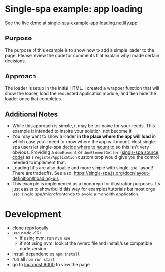 # Single-spa example: app loading

See the live demo at [single-spa-example-app-loading.netlify.app](https://single-spa-example-app-loading.netlify.app)!

## Purpose

The purpose of this example is to show how to add a simple loader to the page. Please review the code for comments that explain why I made certain decisions. 

## Approach

The loader is setup in the initial HTML. I created a wrapper function that will show the loader, load the requested application module, and then hide the loader once that completes.

## Additional Notes

- While this approach is simple, it may be too naive for your needs. This example is intended to inspire your solution, not become it!
- You may want to show a loader **in the place where the app will load** in which case you'll need to know where the app will mount. Most single-spa users let single-spa [decide where to mount to](https://github.com/single-spa/dom-element-getter-helpers/blob/main/src/dom-element-getter-helpers.ts#L54-L75) so this isn't very obvious. Providing a `domElement` or `domElementGetter` ([single-spa source code](https://github.com/single-spa/dom-element-getter-helpers/blob/f5e90eb1fb273fc89b3b838a1d163bbb435a8148/src/dom-element-getter-helpers.ts#L21-L29)) as a `registerApplication` custom prop would give you the control needed to implement that.
- Loading UI's are also doable and more simple with single-spa-layout! There are tradeoffs. See also: https://single-spa.js.org/docs/layout-definition/#loading-uis
- This example is implemented as a monorepo for illustration purposes. Its just easier to show/build this way for examples/tutorials but most orgs use single-spa/microfrontends to avoid a monolith application.

# Development

- clone repo locally
- use node v16+
  - if using nvm: run `nvm use`
  - if not using nvm: look at the nvmrc file and install/use compatible node version
- install dependencies `npm install`
- run all `npm run start`
- go to [localhost:9000](http://localhost:9000/) to view the page
